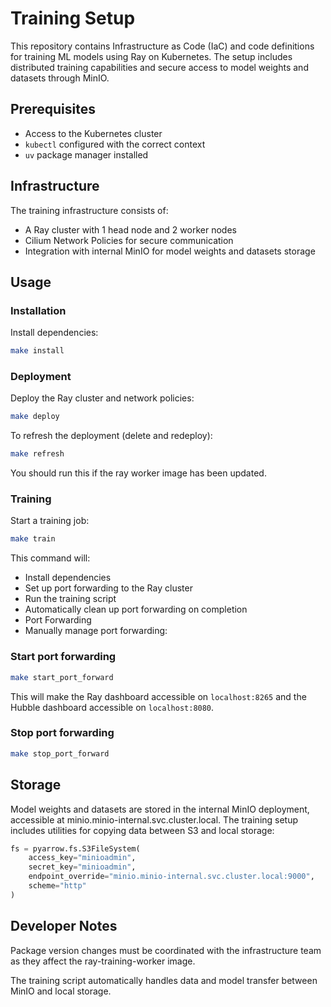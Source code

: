 # Training Setup

This repository contains Infrastructure as Code (IaC) and code definitions for training ML models using Ray on Kubernetes. The setup includes distributed training capabilities and secure access to model weights and datasets through MinIO.

## Prerequisites

- Access to the Kubernetes cluster
- `kubectl` configured with the correct context
- `uv` package manager installed

## Infrastructure

The training infrastructure consists of:
- A Ray cluster with 1 head node and 2 worker nodes
- Cilium Network Policies for secure communication
- Integration with internal MinIO for model weights and datasets storage

## Usage

### Installation

Install dependencies:

```bash
make install
```

### Deployment

Deploy the Ray cluster and network policies:

```bash
make deploy
```

To refresh the deployment (delete and redeploy):

```bash
make refresh
```

You should run this if the ray worker image has been updated.

### Training

Start a training job:

```bash
make train
```

This command will:

* Install dependencies
* Set up port forwarding to the Ray cluster
* Run the training script
* Automatically clean up port forwarding on completion
* Port Forwarding
* Manually manage port forwarding:

### Start port forwarding

```bash
make start_port_forward
```

This will make the Ray dashboard accessible on `localhost:8265` and the Hubble dashboard accessible on `localhost:8080`.

### Stop port forwarding

```bash
make stop_port_forward
```

## Storage

Model weights and datasets are stored in the internal MinIO deployment, accessible at minio.minio-internal.svc.cluster.local. The training setup includes utilities for copying data between S3 and local storage:

```python
fs = pyarrow.fs.S3FileSystem(
    access_key="minioadmin",
    secret_key="minioadmin",
    endpoint_override="minio.minio-internal.svc.cluster.local:9000",
    scheme="http"
)
```

## Developer Notes

Package version changes must be coordinated with the infrastructure team as they affect the ray-training-worker image.

The training script automatically handles data and model transfer between MinIO and local storage.
